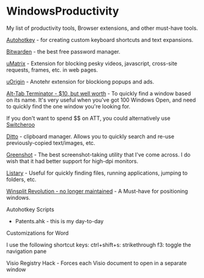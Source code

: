 # WindowsProductivity
My list of productivity tools, Browser extensions, and other must-have tools.

[Autohotkey](https://www.autohotkey.com/) - for creating custom keyboard shortcuts and text expansions.

[Bitwarden](https://bitwarden.com/) - the best free password manager.

[uMatrix](https://chrome.google.com/webstore/detail/umatrix/ogfcmafjalglgifnmanfmnieipoejdcf?hl=en) - Extension for blocking pesky videos, javascript, cross-site requests, frames, etc. in web pages.

[uOrigin](https://chrome.google.com/webstore/detail/ublock-origin/cjpalhdlnbpafiamejdnhcphjbkeiagm?hl=en) - Anotehr extension for blockiong popups and ads. 

[Alt-Tab Terminator - $10, but well worth](https://www.ntwind.com/software/alttabter.html) - To quickly find a window based on its name.  It's very useful when you've got 100 Windows Open, and need to quickly find the one window you're looking for. 

If you don't want to spend $$ on ATT, you could alternatively use [Switcheroo](https://github.com/kvakulo/Switcheroo)

[Ditto](https://sourceforge.net/projects/ditto-cp/) - clipboard manager.  Allows you to quickly search and re-use previously-copied text/images, etc.

[Greenshot](https://getgreenshot.org/) - The best screenshot-taking utility that I've come across.  I do wish that it had better support for high-dpi monitors.

[Listary](https://www.listary.com/) - Useful for quickly finding files, running applications, jumping to folders, etc.

[Winsplit Revolution - no longer maintained](https://winsplit-revolution.en.softonic.com/) - A Must-have for positioning windows. 

Autohotkey Scripts 
 - Patents.ahk - this is my day-to-day 


Customizations for Word 
  
  I use the following shortcut keys: 
    ctrl+shift+s: strikethrough 
    f3: toggle the navigation pane 
  

Visio Registry Hack - Forces each Visio document to open in a separate window 



